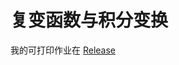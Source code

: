 # 复变函数与积分变换

我的可打印作业在 [Release](https://github.com/lxl66566/my-college-files/releases/tag/homework)
